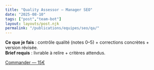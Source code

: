 ```yaml
---
title: "Quality Assessor — Manager SEO"
date: "2025-08-10"
tags: ["post","team-bot"]
layout: layouts/post.njk
permalink: "/publications/equipes/seo/qa/"
---
```

**Ce que je fais** : contrôle qualité (notes 0–5) + corrections concrètes + version révisée.  
**Brief requis** : livrable à relire + critères attendus.

<p><a class="btn" href="https://buy.stripe.com/TON_LIEN_QA" target="_blank" rel="noopener">Commander — 15€</a></p>
